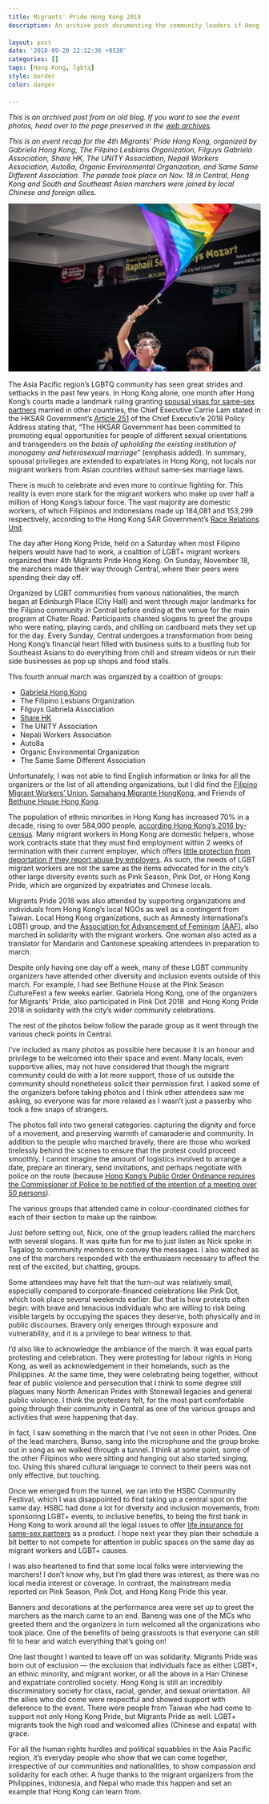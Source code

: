 ```yaml
---
title: Migrants' Pride Hong Kong 2018
description: An archive post documenting the community leaders if Hong Kong's migrant workers from countries such as the Philippines, Indonesia, and Nepal fighting for workers' rights and LGBTQ rights

layout: post
date: '2018-09-20 12:12:36 +0530'
categories: []
tags: [Hong Kong, lgbtq]
style: border
color: danger
    
---
```


_This is an archived post from an old blog. If you want to see the event photos, head over to the page preserved in the [web archives](https://web.archive.org/web/20210504154649/https://thecupandtheroad.com/2018/11/20/migrants-pride-hk-2018/)._

_This is an event recap for the 4th Migrants’ Pride Hong Kong, organized by Gabriela Hong Kong, The Filipino Lesbians Organization, Filguys Gabriela Association, Share HK, The UNITY Association, Nepali Workers Association, Auto8a, Organic Environmental Organization, and Same Same Different Association. The parade took place on Nov. 18 in Central, Hong Kong and South and Southeast Asian marchers were joined by local Chinese and foreign allies._

![Kicking off Migrants' Pride 2018 in Hong Kong waving the rainbow flag](https://raw.githubusercontent.com/shenchingtou/shenchingtou.github.io/master/assets/images/lgbtq/web-migrants-pride-hk-2018-1469.jpg)

The Asia Pacific region’s LGBTQ community has seen great strides and setbacks in the past few years. In Hong Kong alone, one month after Hong Kong’s courts made a landmark ruling granting [spousal visas for same-sex partners](https://www.scmp.com/news/hong-kong/law-and-crime/article/2164692/breakthrough-lgbt-rights-hong-kong-recognise-same-sex) married in other countries, the Chief Executive Carrie Lam stated in the HKSAR Government’s [Article 251](https://www.policyaddress.gov.hk/2018/eng/policy_ch06.html) of the Chief Executiv’e 2018 Policy Address stating that, “The HKSAR Government has been committed to promoting equal opportunities for people of different sexual orientations and transgenders on the _basis of upholding the existing institution of monogamy and heterosexual marriage_” (emphasis added). In summary, spousal privileges are extended to expatriates in Hong Kong, not locals nor migrant workers from Asian countries without same-sex marriage laws.

There is much to celebrate and even more to continue fighting for. This reality is even more stark for the migrant workers who make up over half a million of Hong Kong’s labour force. The vast majority are domestic workers, of which Filipinos and Indonesians made up 184,081 and 153,299 respectively, according to the Hong Kong SAR Government’s [Race Relations Unit](https://www.had.gov.hk/rru/english/info/info_dem.html). 

The day after Hong Kong Pride, held on a Saturday when most Filipino helpers would have had to work, a coalition of LGBT+ migrant workers organized their 4th Migrants Pride Hong Kong. On Sunday, November 18, the marchers made their way through Central, where their peers were spending their day off. 

Organized by LGBT communities from various nationalities, the march began at Edinburgh Place (City Hall) and went through major landmarks for the Filipino community in Central before ending at the venue for the main program at Chater Road. Participants chanted slogans to greet the groups who were eating, playing cards, and chilling on cardboard mats they set up for the day. Every Sunday, Central undergoes a transformation from being Hong Kong’s financial heart filled with business suits to a bustling hub for Southeast Asians to do everything from chill and stream videos or run their side businesses as pop up shops and food stalls. 

This fourth annual march was organized by a coalition of groups:  

-   [Gabriela Hong Kong](https://www.facebook.com/Gabriela.hksar/)
-   The Filipino Lesbians Organization
-   Filguys Gabriela Association
-   [Share HK](https://www.facebook.com/share.hongkong.1)
-   The UNITY Association
-   Nepali Workers Association
-   Auto8a
-   Organic Environmental Organization
-   The Same Same Different Association

Unfortunately, I was not able to find English information or links for all the organizers or the list of all attending organizations, but I did find the [Filipino Migrant Workers’ Union,](https://www.facebook.com/fmwu.hk/) [Samahang Migrante HongKong](https://www.facebook.com/groups/1612994505471718/?fref=nf), and Friends of [Bethune House Hong Kong](http://www.migrants.net/background/).

The population of ethnic minorities in Hong Kong has increased 70% in a decade, rising to over 584,000 people, [according Hong Kong](https://www.bycensus2016.gov.hk/en/Snapshot-10.html)’[s 2016 by-census](https://www.bycensus2016.gov.hk/en/Snapshot-10.html). Many migrant workers in Hong Kong are domestic helpers, whose work contracts state that they must find employment within 2 weeks of termination with their current employer, which offers [little protection from deportation if they report abuse by employers](https://www.amnesty.org.hk/en/20180118-aihk-migrant/). As such, the needs of LGBT migrant workers are not the same as the items advocated for in the city’s other large diversity events such as Pink Season, Pink Dot, or Hong Kong Pride, which are organized by expatriates and Chinese locals.

Migrants Pride 2018 was also attended by supporting organizations and individuals from Hong Kong’s local NGOs as well as a contingent from Taiwan. Local Hong Kong organizations, such as Amnesty International’s LGBTI group, and the [Association for Advancement of Feminism](https://www.facebook.com/HKAAF/) [(AAF)](https://www.facebook.com/HKAAF/), also marched in solidarity with the migrant workers. One woman also acted as a translator for Mandarin and Cantonese speaking attendees in preparation to march.

Despite only having one day off a week, many of these LGBT community organizers have attended other diversity and inclusion events outside of this march. For example, I had see Bethune House at the Pink Season CultureFest a few weeks earlier. Gabriela Hong Kong, one of the organizers for Migrants’ Pride, also participated in Pink Dot 2018  and Hong Kong Pride 2018 in solidarity with the city’s wider community celebrations.

The rest of the photos below follow the parade group as it went through the various check points in Central.

I’ve included as many photos as possible here because it is an honour and privilege to be welcomed into their space and event. Many locals, even supportive allies, may not have considered that though the migrant community could do with a lot more support, those of us outside the community should nonetheless solicit their permission first. I asked some of the organizers before taking photos and I think other attendees saw me asking, so everyone was far more relaxed as I wasn’t just a passerby who took a few snaps of strangers.

The photos fall into two general categories: capturing the dignity and force of a movement, and preserving warmth of camaraderie and community. In addition to the people who marched bravely, there are those who worked tirelessly behind the scenes to ensure that the protest could proceed smoothly. I cannot imagine the amount of logistics involved to arrange a date, prepare an itinerary, send invitations, and perhaps negotiate with police on the route (because [Hong Kong’s Public Order Ordinance requires the Commissioner of Police to be notified of the intention of a meeting over 50 persons](https://www.elegislation.gov.hk/hk/cap245)).

The various groups that attended came in colour-coordinated clothes for each of their section to make up the rainbow.

Just before setting out, Nick, one of the group leaders rallied the marchers with several slogans. It was quite fun for me to just listen as Nick spoke in Tagalog to community members to convey the messages. I also watched as one of the marchers responded with the enthusiasm necessary to affect the rest of the excited, but chatting, groups.

Some attendees may have felt that the turn-out was relatively small, especially compared to corporate-financed celebrations like Pink Dot, which took place several weekends earlier. But that is how protests often begin: with brave and tenacious individuals who are willing to risk being visible targets by occupying the spaces they deserve, both physically and in public discourses. Bravery only emerges through exposure and vulnerability, and it is a privilege to bear witness to that.

I’d also like to acknowledge the ambiance of the march. It was equal parts protesting and celebration. They were protesting for labour rights in Hong Kong, as well as acknowledgement in their homelands, such as the Philippines. At the same time, they were celebrating being together, without fear of public violence and persecution that I think to some degree still plagues many North American Prides with Stonewall legacies and general public violence. I think the protesters felt, for the most part comfortable going through their community in Central as one of the various groups and activities that were happening that day.

In fact, I saw something in the march that I’ve not seen in other Prides. One of the lead marchers, Bunso, sang into the microphone and the group broke out in song as we walked through a tunnel. I think at some point, some of the other Filipinos who were sitting and hanging out also started singing, too. Using this shared cultural language to connect to their peers was not only effective, but touching.

Once we emerged from the tunnel, we ran into the HSBC Community Festival, which I was disappointed to find taking up a central spot on the same day. HSBC had done a lot for diversity and inclusion movements, from sponsoring LGBT+ events, to inclusive benefits, to being the first bank in Hong Kong to work around all the legal issues to offer [life insurance for same-sex partners](https://retailbank.hsbc.com.hk/ins/en/diversities/main/) as a product. I hope next year they plan their schedule a bit better to not compete for attention in public spaces on the same day as migrant workers and LGBT+ causes.

I was also heartened to find that some local folks were interviewing the marchers! I don’t know why, but I’m glad there was interest, as there was no local media interest or coverage. In contrast, the mainstream media reported on Pink Season, Pink Dot, and Hong Kong Pride this year.

Banners and decorations at the performance area were set up to greet the marchers as the march came to an end. Baneng was one of the MCs who greeted them and the organizers in turn welcomed all the organizations who took place. One of the benefits of being grassroots is that everyone can still fit to hear and watch everything that’s going on!

One last thought I wanted to leave off on was solidarity. Migrants Pride was born out of exclusion — the exclusion that individuals face as either LGBT+, an ethnic minority, and migrant worker, or all the above in a Han Chinese and expatriate controlled society. Hong Kong is still an incredibly discriminatory society for class, racial, gender, and sexual orientation. All the allies who did come were respectful and showed support with deference to the event. There were people from Taiwan who had come to support not only Hong Kong Pride, but Migrants Pride as well. LGBT+ migrants took the high road and welcomed allies (Chinese and expats) with grace.

For all the human rights hurdles and political squabbles in the Asia Pacific region, it’s everyday people who show that we can come together, irrespective of our communities and nationalities, to show compassion and solidarity for each other. A huge thanks to the migrant organizers from the Philippines, Indonesia, and Nepal who made this happen and set an example that Hong Kong can learn from.